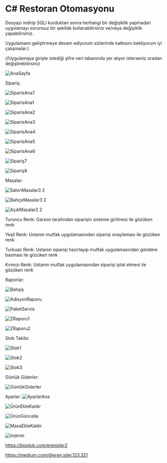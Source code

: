 # C# Restoran Otomasyonu
Dosyayı indirip SQLi kurduktan sonra herhangi bir değişiklik yapmadan uygulamayı sorunsuz bir şekilde kullanabilirsiniz ve/veya değişiklik yapabilirsiniz.

Uygulamamı geliştirmeye devam ediyorum sizlerinde katkısını bekliyorum iyi çalışmalar:)

//Uygulamaya girişte istediği şifre veri tabanında yer alıyor isterseniz oradan değiştirebilirsiniz

![AnaSayfa](https://github.com/merenisler/Restoran-Otomasyonu/assets/142229251/82b48c3f-5687-41c5-ab8f-f017dfe04cae)


Sipariş:

![SiparisAna7](https://github.com/merenisler/Restoran-Otomasyonu/assets/142229251/78e68f66-d14c-4f7e-ab65-8ab70a4f155f)

![SiparisAna1](https://github.com/merenisler/Restoran-Otomasyonu/assets/142229251/504f867d-144a-419b-b243-227c0e70130e)

![SiparisAna2](https://github.com/merenisler/Restoran-Otomasyonu/assets/142229251/94081bb1-7ba4-4e45-aea4-943aa8b60a29)

![SiparisAna3](https://github.com/merenisler/Restoran-Otomasyonu/assets/142229251/74f1048f-13db-4f29-8603-074338d2c3e2)

![SiparisAna4](https://github.com/merenisler/Restoran-Otomasyonu/assets/142229251/85637b35-7a6c-40f1-8f5c-62736e51cc5b)

![SiparisAna5](https://github.com/merenisler/Restoran-Otomasyonu/assets/142229251/09049d7b-ea6c-4e2f-a91b-1dbeb94d8d96)

![SiparisAna6](https://github.com/merenisler/Restoran-Otomasyonu/assets/142229251/2c29517d-a511-445a-9aa1-de5826178cdf)

![Sipariş7](https://github.com/merenisler/Restoran-Otomasyonu/assets/142229251/8bad0c16-4d47-4003-938f-f47c28284cc3)

![Sipariş8](https://github.com/merenisler/Restoran-Otomasyonu/assets/142229251/90add1b9-942a-4057-b14d-d8f24fa8e33f)


Masalar:

![SalonMasalar3 2](https://github.com/merenisler/Restoran-Otomasyonu/assets/142229251/95de4986-646c-4814-bd56-c20446b694db)

![BahçeMasalar3 2](https://github.com/merenisler/Restoran-Otomasyonu/assets/142229251/b9275bfe-1a04-4660-aa69-aa67f7b13b7f)

![AçıkMasalar2 2](https://github.com/merenisler/Restoran-Otomasyonu/assets/142229251/3fbe4522-72c8-4275-a4a4-79ff1cf70e2f)


Turuncu Renk: Garson tarafından siparişin sisteme girilmesi ile gözüken renk

Yeşil Renk: Ustanın mutfak uygulamasından siparişi onaylaması ile gözüken renk

Turkuaz Renk: Ustanın siparişi hazırlayıp mutfak uygulamasından göndere basması ile gözüken renk

Kırmızı Renk: Ustanın mutfak uygulamasından siparişi iptal etmesi ile gözüken renk



Raporlar:

![Bahşiş](https://github.com/merenisler/Restoran-Otomasyonu/assets/142229251/662dd6d5-5868-42ef-8b21-730a863cb7db)

![AdisyonRaporu](https://github.com/merenisler/Restoran-Otomasyonu/assets/142229251/55a9c9da-0f74-4e0d-a2a3-a6fbf5b2a562)

![PaketServis](https://github.com/merenisler/Restoran-Otomasyonu/assets/142229251/b78ca10a-6e5b-433c-b500-8dde75e03e02)

![ZRaporu1](https://github.com/merenisler/Restoran-Otomasyonu/assets/142229251/17fc60e2-1fb3-4973-afa7-47a42bf93c4d)

![ZRaporu2](https://github.com/merenisler/Restoran-Otomasyonu/assets/142229251/00e631de-038a-46d5-b6ee-d4adfe778c70)


Stok Takibi:

![Stok1](https://github.com/merenisler/Restoran-Otomasyonu/assets/142229251/317e1ec2-9b68-4398-932e-ed01415b200f)

![Stok2](https://github.com/merenisler/Restoran-Otomasyonu/assets/142229251/d55baabe-efcc-4317-ab87-cbed730ea78c)

![Stok3](https://github.com/merenisler/Restoran-Otomasyonu/assets/142229251/15957629-fdf7-4538-a58f-02fc0d132df6)


Günlük Giderler:

![GünlükGiderler](https://github.com/merenisler/Restoran-Otomasyonu/assets/142229251/d3ca48a8-0863-47c7-bba2-c9c3ec6f6127)


Ayarlar:
![AyarlarAna](https://github.com/merenisler/Restoran-Otomasyonu/assets/142229251/98986d5c-b09b-4576-a8da-f8f3410bf9c1)

![ÜrünEkleKaldır](https://github.com/merenisler/Restoran-Otomasyonu/assets/142229251/8ae29b1f-952f-4905-b37d-e51fa8639e1f)

![ÜrünGüncelle](https://github.com/merenisler/Restoran-Otomasyonu/assets/142229251/7e97aaf7-86f7-4168-a684-e3e2a58b9390)

![MasaEkleKaldır](https://github.com/merenisler/Restoran-Otomasyonu/assets/142229251/db7650d1-478a-4d07-9d33-aa06718d49ae)

![Indırım](https://github.com/merenisler/Restoran-Otomasyonu/assets/142229251/f80bd754-7c25-4eac-9e15-6c9717f3f21f)


https://bionluk.com/erenisler2

https://medium.com/@eren.isler.123.321
